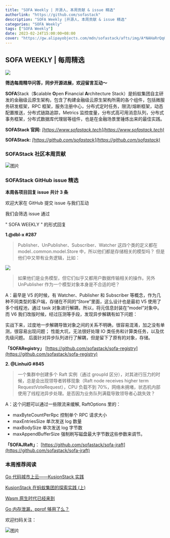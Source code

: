 ```yaml
---
title: "SOFA Weekly | 开源人、本周贡献 & issue 精选"
authorlink: "https://github.com/sofastack"
description: "SOFA Weekly |开源人、本周贡献 & issue 精选"
categories: "SOFA Weekly"
tags: ["SOFA Weekly"]
date: 2023-02-24T15:00:00+08:00
cover: "https://gw.alipayobjects.com/mdn/sofastack/afts/img/A*NAHaRrQqGzAAAAAAAAAAAAAAARQnAQ"
---
```


## SOFA WEEKLY | 每周精选

![](https://mdn.alipayobjects.com/huamei_soxoym/afts/img/A*hQu2QLAt_r8AAAAAAAAAAAAADrGAAQ/original)

**筛选每周精华问答，同步开源进展，欢迎留言互动～**

**SOFA**Stack（**S**calable **O**pen **F**inancial **A**rchitecture Stack）是蚂蚁集团自主研发的金融级云原生架构，包含了构建金融级云原生架构所需的各个组件，包括微服务研发框架，RPC 框架，服务注册中心，分布式定时任务，限流/熔断框架，动态配置推送，分布式链路追踪，Metrics 监控度量，分布式高可用消息队列，分布式事务框架，分布式数据库代理层等组件，也是在金融场景里锤炼出来的最佳实践。

**SOFAStack 官网:** *[https://www.sofastack.tech](https://www.sofastack.tech)*

**SOFAStack:** *[https://github.com/sofastack](https://github.com/sofastack)*

### SOFAStack 社区本周贡献

![图片](https://mdn.alipayobjects.com/huamei_soxoym/afts/img/A*GxMvQb9s7owAAAAAAAAAAAAADrGAAQ/original)

### SOFAStack GitHub issue 精选

**本周各项目回复 issue 共计 3 条**

欢迎大家在 GitHub 提交 issue 与我们互动

我们会筛选 issue 通过

" SOFA WEEKLY " 的形式回复

**1.@dbl-x #287**

> Publisher、UnPublisher、Subscriber、Watcher 这四个类的定义都在 model..common.model.Store 中，所以他们都是存储相关的模型吗？
但是他们中又带有业务逻辑，比如：

![](https://mdn.alipayobjects.com/huamei_soxoym/afts/img/A*xin6TZ-SxEEAAAAAAAAAAAAADrGAAQ/original)

> 如果他们是业务模型，但它们似乎又都用户数据传输相关的操作。另外 UnPublisher 作为一个模型对象本身是不合适的吧？

A：最早是 V5 的时候，有 Watcher、Publisher 和 Subscriber 等概念，作为几种不同类型的客户端，存储在不同的“Store”里面，这么设计也是最初 V5 使用了多个线程池，通过 task 对象进行解耦，所以，将元信息封装在“model”对象中。而 V6 我们改版时候，经过压测等手段，发现异步解耦有如下问题：

实战下来，过度地一步解耦导致对象之间的关系不明确，很容易混淆，加之没有单测，很容易出现问题；
性能大坑，无法很好处理 IO 类任务和计算类任务，以及优先级问题。
后面针对异步队列进行了解耦，但是留下了原有的对象，存储。

**「SOFARegistry」**
[https://github.com/sofastack/sofa-registry](https://github.com/sofastack/sofa-registry)

**2. @LinhuiG #845**

> 一个集群中创建多个 Raft 实例（通过 groupId 区分），对其进行压力的时候，总是会出现领导者转移现象（Raft node receives higher term RequestVoteRequest），CPU 负载不到 70%，网络未拥堵，状态机内部使用了线程池异步处理。是否因为业务队列满载导致领导者心跳失效？

A：这个问题可以通过一些限流来缓解, RaftOptions 里的：

- maxByteCountPerRpc 控制单个 RPC 请求大小
- maxEntriesSize 单次发送 log 数量
- maxBodySize 单次发送 log 字节数
- maxAppendBufferSize 强制刷写磁盘最大字节数这些参数来调节。

**「SOFAJRaft」**：
[https://github.com/sofastack/sofa-jraft](https://github.com/sofastack/sofa-jraft)

### 本周推荐阅读

[Go 代码城市上云——KusionStack 实践](https://mp.weixin.qq.com/s?__biz=MzUzMzU5Mjc1Nw==&mid=2247515572&idx=1&sn=8fffc0fb13ffc8346e3ab151978d947f&chksm=faa3526ecdd4db789035b4c297811524cdf3ec6b659e283b0f9858147c7e37c4fea8b14b2fc6&scene=21#wechat_redirect)

[KusionStack 在蚂蚁集团的探索实践 (上)](https://mp.weixin.qq.com/cgi-bin/appmsg?t=media/appmsg_edit&action=edit&type=77&appmsgid=100040378&token=2119786069&lang=zh_CN)

[Wasm 原生时代已经来到](https://mp.weixin.qq.com/s?__biz=MzUzMzU5Mjc1Nw==&mid=2247523985&idx=1&sn=73adc8410675e7419731f8267bfebfc5&chksm=faa3714bcdd4f85d310583346e02d1d3a10e5cf97d23cc469104bdd1bbee499446f0a709a7c2&scene=21#wechat_redirect)

[Go 内存泄漏，pprof 够用了么？](https://mp.weixin.qq.com/s?__biz=MzUzMzU5Mjc1Nw==&mid=2247516046&idx=1&sn=c8ed0fbbc18b4377778c2ed06c7332ba&chksm=faa35054cdd4d9425b6780ae5ed1a6b83ab16afd9d870affba350c8002a2c4e2efdb85abc603&scene=21#wechat_redirect)

欢迎扫码关注：

![图片](https://p3-juejin.byteimg.com/tos-cn-i-k3u1fbpfcp/e19d0a6d7f734ad6a585cde82ae4f3bf~tplv-k3u1fbpfcp-zoom-1.image)
